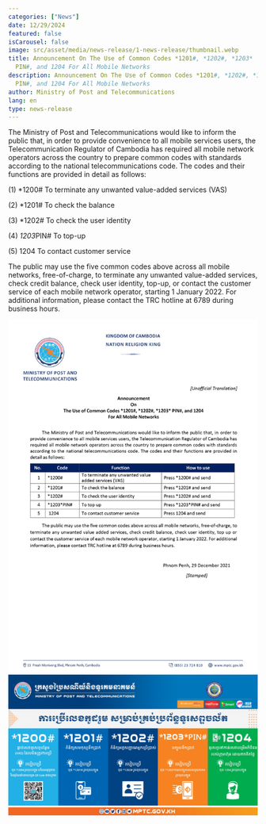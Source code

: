 ```yaml
---
categories: ["News"]
date: 12/29/2024
featured: false
isCarousel: false
image: src/asset/media/news-release/1-news-release/thumbnail.webp
title: Announcement On The Use of Common Codes *1201#, *1202#, *1203*
  PIN#, and 1204 For All Mobile Networks
description: Announcement On The Use of Common Codes *1201#, *1202#, *1203*
  PIN#, and 1204 For All Mobile Networks
author: Ministry of Post and Telecommunications
lang: en
type: news-release
---
```


The Ministry of Post and Telecommunications would like to inform the public that, in order to provide convenience to all mobile services users, the Telecommunication Regulator of Cambodia has required all mobile network operators across the country to prepare common codes with standards according to the national telecommunications code. The codes and their functions are provided in detail as follows:

(1) \*1200# To terminate any unwanted value-added services (VAS)

(2) \*1201# To check the balance

(3) \*1202# To check the user identity

(4) *1203*PIN# To top-up

(5) 1204 To contact customer service

The public may use the five common codes above across all mobile networks, free-of-charge, to terminate any unwanted value-added services, check credit balance, check user identity, top-up, or contact the customer service of each mobile network operator, starting 1 January 2022. For additional information, please contact the TRC hotline at 6789 during business hours.

![photo 1](src/asset/media/news-release/1-news-release/photo-1.webp)
![photo 2](src/asset/media/news-release/1-news-release/thumbnail.webp)
